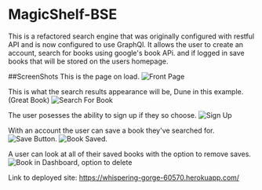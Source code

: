 # MagicShelf-BSE

This is a refactored search engine that was originally configured with restful API and is now configured to use GraphQl. It allows the user to create an account, search for books using google's book APi. and if logged in save books that will be stored on the users homepage.

##ScreenShots
This is the page on load.
![Front Page](./rm-images/gragh1.png)

This is what the search results appearance will be, Dune in this example. (Great Book)
![Search For Book](./rm-images/gragh2.png)

The user posesses the ability to sign up if they so choose.
![Sign Up](./rm-images/gragh3.png)

With an account the user can save a book they've searched for.
![Save Button.](./rm-images/gragh4.png)
![Book Saved.](./rm-images/gragh5.png)

A user can look at all of their saved books with the option to remove saves.
![Book in Dashboard, option to delete](./rm-images/gragh6.png)

Link to deployed site: https://whispering-gorge-60570.herokuapp.com/